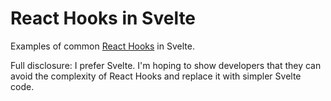 # React Hooks in Svelte

Examples of common [React Hooks](https://reactjs.org/docs/hooks-intro.html) in Svelte.

Full disclosure: I prefer Svelte. I'm hoping to show developers that they can avoid the complexity of React Hooks and replace it with simpler Svelte code.
